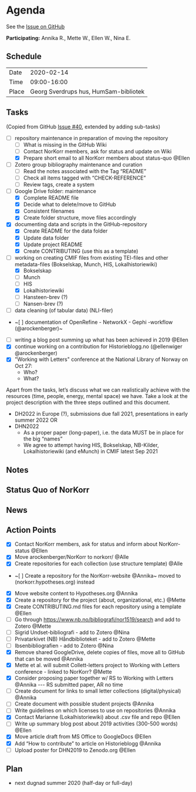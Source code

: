 # Agenda
See the [Issue on GitHub](https://github.com/arockenberger/NorKorr/issues/40)

**Participating:** Annika R., Mette W., Ellen W., Nina E.

## Schedule
|||
|---|---|
|Date|2020-02-14|
|Time|09:00-16:00|
|Place|Georg Sverdrups hus, HumSam-bibliotek|

## Tasks
(Copied from GitHub [Issue #40](https://github.com/arockenberger/NorKorr/issues/40), extended by adding sub-tasks)

* [ ] repository maintenance in preparation of moving the repository 
  * [ ] What is missing in the GitHub Wiki
  * [ ] Contact NorKorr members, ask for status and update on Wiki
  * [x] Prepare short email to all NorKorr members about status-quo @Ellen
* [ ] Zotero group bibliography maintenance and curation
  * [ ] Read the notes associated with the Tag “README”
  * [ ] Check all items tagged with “CHECK-REFERENCE”
  * [ ] Review tags, create a system
* [ ] Google Drive folder: maintenance
  * [x] Complete README file
  * [x] Decide what to delete/move to GitHub
  * [x] Consistent filenames
  * [x] Create folder structure, move files accordingly
* [x] documenting data and scripts in the GitHub-repository
  * [x] Create README for the data folder
  * [x] Update data folder
  * [x] Update project README
  * [x] Create CONTRIBUTING (use this as a template)
* [ ] working on creating CMIF files from existing TEI-files and other metadata-files (Bokselskap, Munch, HIS, Lokalhistoriewiki)
  * [x] Bokselskap
  * [ ] Munch
  * [ ] HIS
  * [x] Lokalhistoriewiki
  * [ ] Hansteen-brev (?)
  * [ ] Nansen-brev (?)
* [ ] data cleaning (of tabular data) (NLI-filer)
* ~[ ] documentation of OpenRefine - NetworkX - Gephi -workflow (@arockenberger)~
* [ ] writing a blog post summing up what has been achieved in 2019 @Ellen
* [x] continue working on a contribution for Historieblogg.no (@ellenwiger @arockenberger)
* [x] "Working with Letters" conference at the National Library of Norway on Oct 27: 
  * Who? 
  * What?

Apart from the tasks, let’s discuss what we can realistically achieve with the resources (time, people, energy, mental space) we have. Take a look at the project description with the three steps outlined and this document.

* DH2022 in Europe (?), submissions due fall 2021, presentations in early summer 2022
OR
* DHN2022
  * As a proper paper (long-paper), i.e. the data MUST be in place for the big “names”
  * We agree to attempt having HIS, Bokselskap, NB-Kilder, Lokalhistoriewiki (and eMunch) in CMIF latest Sep 2021

## Notes

## Status Quo of NorKorr

## News

## Action Points
* [x] Contact NorKorr members, ask for status and inform about NorKorr-status @Ellen 
* [x] Move arockenberger/NorKorr to norkorr/ @Alle
* [x] Create repositories for each collection (use structure template) @Alle
* ~[ ] Create a repository for the NorKorr-website @Annika~ moved to (norkorr.hypotheses.org) instead
* [x] Move website content to Hypotheses.org @Annika
* [x] Create a repository for the project (about, organizational, etc.) @Mette
* [x] Create CONTRIBUTING.md files for each repository using a template @Ellen
* [ ] Go through https://www.nb.no/bibliografi/nor1519/search and add to Zotero @Mette
* [ ] Sigrid Undset-bibliografi - add to Zotero @Nina
* [ ] Privatarkivet (NB) Håndbiblioteket - add to Zotero @Mette
* [ ] Ibsenbibliografien - add to Zotero @Nina
* [x] Remove shared GoogleDrive, delete copies of files, move all to GitHub that can be moved @Annika
* [x] Mette et al. will submit Collett-letters project to Working with Letters conference - linked to NorKorr? @Mette
* [x] Consider proposing paper together w/ RS to Working with Letters @Annika --- RS submitted paper, AR no time
* [ ] Create document for links to small letter collections (digital/physical) @Annika
* [ ] Create document with possible student projects @Annika
* [ ] Write guidelines on which licenses to use on repositories @Annika
* [x] Contact Marianne (Lokalhistoriewiki) about .csv file and repo @Ellen
* [ ] Write up summary blog post about 2019 activities (300-500 words) @Ellen
* [x] Move article draft from MS Office to GoogleDocs @Ellen
* [x] Add “How to contribute” to article on Historieblogg @Annika
* [ ] Upload poster for DHN2019 to Zenodo.org @Ellen

## Plan
* next dugnad summer 2020 (half-day or full-day)
